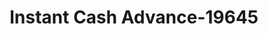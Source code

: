 ---
f_zip-code: 49036
f_state-code: MI
title: Instant Cash Advance-19645
f_phone: 517-279-9300
f_city-only: Coldwater
f_address: 354 E Chicago Street Coldwater
f_location-unique-id: '19645'
slug: instant-cash-advance-19645
updated-on: '2024-05-30T13:46:58.046Z'
created-on: '2024-05-30T13:36:59.803Z'
published-on: '2024-05-30T13:54:32.469Z'
f_city-state: cms/city/coldwater-mi.md
f_company: cms/company/instant-cash-advance.md
f_state: cms/state/michigan.md
layout: '[payday-loan].html'
tags: payday-loan
---